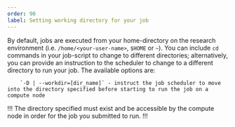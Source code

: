 ```yaml
---
order: 90
label: Setting working directory for your job
---
```


By default, jobs are executed from your home-directory on the research environment (i.e. `/home/<your-user-name>`, `$HOME` or `~`). You can include `cd` commands in your job-script to change to different directories; alternatively, you can provide an instruction to the scheduler to change to a different directory to run your job. The available options are:

        `-D | --workdir=[dir_name]` - instruct the job scheduler to move into the directory specified before starting to run the job on a compute node

!!!
The directory specified must exist and be accessible by the compute node in order for the job you submitted to run.
!!!
